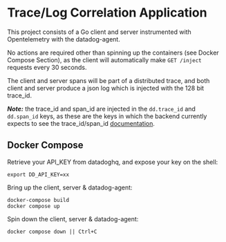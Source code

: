 # Trace/Log Correlation Application
This project consists of a Go client and server instrumented with Opentelemetry with the datadog-agent.

No actions are required other than spinning up the containers (see Docker Compose Section), as the client will automatically make `GET /inject` requests every 30 seconds.

The client and server spans will be part of a distributed trace, and both client and server produce a json log which is injected with the 128 bit trace_id.

**_Note:_** the trace_id and span_id are injected in the `dd.trace_id` and `dd.span_id` keys, as these are the keys in which the backend currently expects to see the trace_id/span_id [documentation](https://docs.datadoghq.com/tracing/troubleshooting/correlated-logs-not-showing-up-in-the-trace-id-panel/?tab=jsonlogs#:~:text=trace%20ID%20is-,dd.trace_id,-and%20verify%20that).

## Docker Compose
Retrieve your API_KEY from datadoghq, and expose your key on the shell:
```
export DD_API_KEY=xx
```

Bring up the client, server & datadog-agent:
```
docker-compose build
docker compose up
```

Spin down the client, server & datadog-agent:
```
docker compose down || Ctrl+C
```
